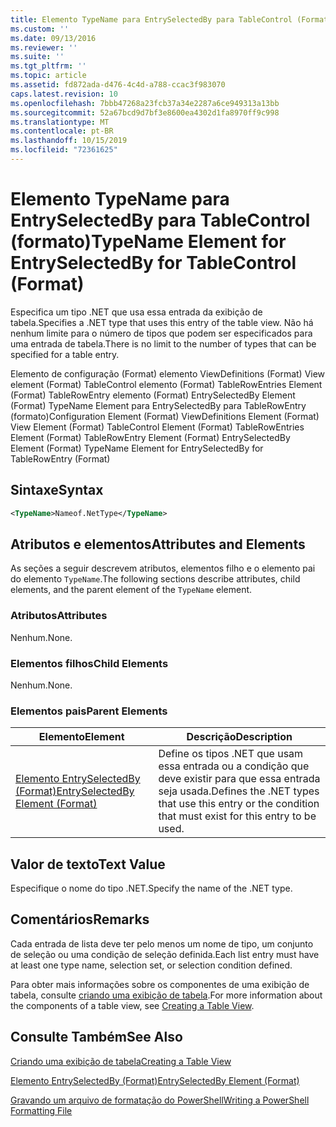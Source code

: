 ```yaml
---
title: Elemento TypeName para EntrySelectedBy para TableControl (Format) | Microsoft Docs
ms.custom: ''
ms.date: 09/13/2016
ms.reviewer: ''
ms.suite: ''
ms.tgt_pltfrm: ''
ms.topic: article
ms.assetid: fd872ada-d476-4c4d-a788-ccac3f983070
caps.latest.revision: 10
ms.openlocfilehash: 7bbb47268a23fcb37a34e2287a6ce949313a13bb
ms.sourcegitcommit: 52a67bcd9d7bf3e8600ea4302d1fa8970ff9c998
ms.translationtype: MT
ms.contentlocale: pt-BR
ms.lasthandoff: 10/15/2019
ms.locfileid: "72361625"
---
```

# <a name="typename-element-for-entryselectedby-for-tablecontrol-format"></a><span data-ttu-id="0de3d-102">Elemento TypeName para EntrySelectedBy para TableControl (formato)</span><span class="sxs-lookup"><span data-stu-id="0de3d-102">TypeName Element for EntrySelectedBy for TableControl (Format)</span></span>

<span data-ttu-id="0de3d-103">Especifica um tipo .NET que usa essa entrada da exibição de tabela.</span><span class="sxs-lookup"><span data-stu-id="0de3d-103">Specifies a .NET type that uses this entry of the table view.</span></span> <span data-ttu-id="0de3d-104">Não há nenhum limite para o número de tipos que podem ser especificados para uma entrada de tabela.</span><span class="sxs-lookup"><span data-stu-id="0de3d-104">There is no limit to the number of types that can be specified for a table entry.</span></span>

<span data-ttu-id="0de3d-105">Elemento de configuração (Format) elemento ViewDefinitions (Format) View element (Format) TableControl elemento (Format) TableRowEntries Element (Format) TableRowEntry elemento (Format) EntrySelectedBy Element (Format) TypeName Element para EntrySelectedBy para TableRowEntry (formato)</span><span class="sxs-lookup"><span data-stu-id="0de3d-105">Configuration Element (Format) ViewDefinitions Element (Format) View Element (Format) TableControl Element (Format) TableRowEntries Element (Format) TableRowEntry Element (Format) EntrySelectedBy Element (Format) TypeName Element for EntrySelectedBy for TableRowEntry (Format)</span></span>

## <a name="syntax"></a><span data-ttu-id="0de3d-106">Sintaxe</span><span class="sxs-lookup"><span data-stu-id="0de3d-106">Syntax</span></span>

```xml
<TypeName>Nameof.NetType</TypeName>
```

## <a name="attributes-and-elements"></a><span data-ttu-id="0de3d-107">Atributos e elementos</span><span class="sxs-lookup"><span data-stu-id="0de3d-107">Attributes and Elements</span></span>

<span data-ttu-id="0de3d-108">As seções a seguir descrevem atributos, elementos filho e o elemento pai do elemento `TypeName`.</span><span class="sxs-lookup"><span data-stu-id="0de3d-108">The following sections describe attributes, child elements, and the parent element of the `TypeName` element.</span></span>

### <a name="attributes"></a><span data-ttu-id="0de3d-109">Atributos</span><span class="sxs-lookup"><span data-stu-id="0de3d-109">Attributes</span></span>

<span data-ttu-id="0de3d-110">Nenhum.</span><span class="sxs-lookup"><span data-stu-id="0de3d-110">None.</span></span>

### <a name="child-elements"></a><span data-ttu-id="0de3d-111">Elementos filhos</span><span class="sxs-lookup"><span data-stu-id="0de3d-111">Child Elements</span></span>

<span data-ttu-id="0de3d-112">Nenhum.</span><span class="sxs-lookup"><span data-stu-id="0de3d-112">None.</span></span>

### <a name="parent-elements"></a><span data-ttu-id="0de3d-113">Elementos pais</span><span class="sxs-lookup"><span data-stu-id="0de3d-113">Parent Elements</span></span>

|<span data-ttu-id="0de3d-114">Elemento</span><span class="sxs-lookup"><span data-stu-id="0de3d-114">Element</span></span>|<span data-ttu-id="0de3d-115">Descrição</span><span class="sxs-lookup"><span data-stu-id="0de3d-115">Description</span></span>|
|-------------|-----------------|
|[<span data-ttu-id="0de3d-116">Elemento EntrySelectedBy (Format)</span><span class="sxs-lookup"><span data-stu-id="0de3d-116">EntrySelectedBy Element (Format)</span></span>](./entryselectedby-element-for-tablerowentry-for-tablecontrol-format.md)|<span data-ttu-id="0de3d-117">Define os tipos .NET que usam essa entrada ou a condição que deve existir para que essa entrada seja usada.</span><span class="sxs-lookup"><span data-stu-id="0de3d-117">Defines the .NET types that use this entry or the condition that must exist for this entry to be used.</span></span>|

## <a name="text-value"></a><span data-ttu-id="0de3d-118">Valor de texto</span><span class="sxs-lookup"><span data-stu-id="0de3d-118">Text Value</span></span>

<span data-ttu-id="0de3d-119">Especifique o nome do tipo .NET.</span><span class="sxs-lookup"><span data-stu-id="0de3d-119">Specify the name of the .NET type.</span></span>

## <a name="remarks"></a><span data-ttu-id="0de3d-120">Comentários</span><span class="sxs-lookup"><span data-stu-id="0de3d-120">Remarks</span></span>

<span data-ttu-id="0de3d-121">Cada entrada de lista deve ter pelo menos um nome de tipo, um conjunto de seleção ou uma condição de seleção definida.</span><span class="sxs-lookup"><span data-stu-id="0de3d-121">Each list entry must have at least one type name, selection set, or selection condition defined.</span></span>

<span data-ttu-id="0de3d-122">Para obter mais informações sobre os componentes de uma exibição de tabela, consulte [criando uma exibição de tabela](./creating-a-table-view.md).</span><span class="sxs-lookup"><span data-stu-id="0de3d-122">For more information about the components of a table view, see [Creating a Table View](./creating-a-table-view.md).</span></span>

## <a name="see-also"></a><span data-ttu-id="0de3d-123">Consulte Também</span><span class="sxs-lookup"><span data-stu-id="0de3d-123">See Also</span></span>

[<span data-ttu-id="0de3d-124">Criando uma exibição de tabela</span><span class="sxs-lookup"><span data-stu-id="0de3d-124">Creating a Table View</span></span>](./creating-a-table-view.md)

[<span data-ttu-id="0de3d-125">Elemento EntrySelectedBy (Format)</span><span class="sxs-lookup"><span data-stu-id="0de3d-125">EntrySelectedBy Element (Format)</span></span>](./entryselectedby-element-for-tablerowentry-for-tablecontrol-format.md)

[<span data-ttu-id="0de3d-126">Gravando um arquivo de formatação do PowerShell</span><span class="sxs-lookup"><span data-stu-id="0de3d-126">Writing a PowerShell Formatting File</span></span>](./writing-a-powershell-formatting-file.md)
